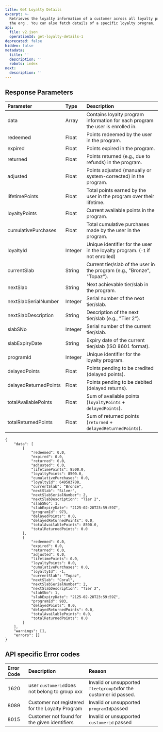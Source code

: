 ```yaml
---
title: Get Loyalty Details
excerpt: >-
  Retrieves the loyalty information of a customer across all loyalty programs of
  the org . You can also fetch details of a specific loyalty program.
api:
  file: v2.json
  operationId: get-loyalty-details-1
deprecated: false
hidden: false
metadata:
  title: ''
  description: ''
  robots: index
next:
  description: ''
---
```

## Response Parameters

| Parameter             | Type    | Description                                                                    |
| :-------------------- | :------ | :----------------------------------------------------------------------------- |
| data                  | Array   | Contains loyalty program information for each program the user is enrolled in. |
| redeemed              | Float   | Points redeemed by the user in the program.                                    |
| expired               | Float   | Points expired in the program.                                                 |
| returned              | Float   | Points returned (e.g., due to refunds) in the program.                         |
| adjusted              | Float   | Points adjusted (manually or system-corrected) in the program.                 |
| lifetimePoints        | Float   | Total points earned by the user in the program over their lifetime.            |
| loyaltyPoints         | Float   | Current available points in the program.                                       |
| cumulativePurchases   | Float   | Total cumulative purchases made by the user in the program.                    |
| loyaltyId             | Integer | Unique identifier for the user in the loyalty program. (`-1` if not enrolled)  |
| currentSlab           | String  | Current tier/slab of the user in the program (e.g., "Bronze", "Topaz").        |
| nextSlab              | String  | Next achievable tier/slab in the program.                                      |
| nextSlabSerialNumber  | Integer | Serial number of the next tier/slab.                                           |
| nextSlabDescription   | String  | Description of the next tier/slab (e.g., "Tier 2").                            |
| slabSNo               | Integer | Serial number of the current tier/slab.                                        |
| slabExpiryDate        | String  | Expiry date of the current tier/slab (ISO 8601 format).                        |
| programId             | Integer | Unique identifier for the loyalty program.                                     |
| delayedPoints         | Float   | Points pending to be credited (delayed points).                                |
| delayedReturnedPoints | Float   | Points pending to be debited (delayed returns).                                |
| totalAvailablePoints  | Float   | Sum of available points (`loyaltyPoints` \+ `delayedPoints`).                  |
| totalReturnedPoints   | Float   | Sum of returned points (`returned` \+ `delayedReturnedPoints`).                |

```
{
    "data": [
        {
            "redeemed": 0.0,
            "expired": 0.0,
            "returned": 0.0,
            "adjusted": 0.0,
            "lifetimePoints": 8500.0,
            "loyaltyPoints": 8500.0,
            "cumulativePurchases": 0.0,
            "loyaltyId": 649583788,
            "currentSlab": "Bronze",
            "nextSlab": "Silver",
            "nextSlabSerialNumber": 2,
            "nextSlabDescription": "Tier 2",
            "slabSNo": 1,
            "slabExpiryDate": "2125-02-28T23:59:59Z",
            "programId": 973,
            "delayedPoints": 0.0,
            "delayedReturnedPoints": 0.0,
            "totalAvailablePoints": 8500.0,
            "totalReturnedPoints": 0.0
        },
        {
            "redeemed": 0.0,
            "expired": 0.0,
            "returned": 0.0,
            "adjusted": 0.0,
            "lifetimePoints": 0.0,
            "loyaltyPoints": 0.0,
            "cumulativePurchases": 0.0,
            "loyaltyId": -1,
            "currentSlab": "Topaz",
            "nextSlab": "Coral",
            "nextSlabSerialNumber": 2,
            "nextSlabDescription": "Tier 2",
            "slabSNo": 1,
            "slabExpiryDate": "2125-02-28T23:59:59Z",
            "programId": 983,
            "delayedPoints": 0.0,
            "delayedReturnedPoints": 0.0,
            "totalAvailablePoints": 0.0,
            "totalReturnedPoints": 0.0
        }
    ],
    "warnings": [],
    "errors": []
}
```

## API specific Error codes

| Error Code | Description                                     | Reason                                                           |
| :--------- | :---------------------------------------------- | :--------------------------------------------------------------- |
| 1620       | user `customerid`does not belong to group xxx   | Invalid or unsupported `fleetgroupId`for the customer id passed. |
| 8089       | Customer not registered for the Loyalty Program | Invalid or unsupported `programId`passed                         |
| 8015       | Customer not found for the given identifiers    | Invalid or unsupported `customerid` passed                       |